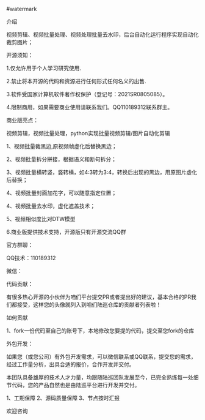 #watermark

介绍

视频剪辑、视频批量处理、视频处理批量去水印，后台自动化运行程序实现自动化裁剪图片；

开源须知：

1.仅允许用于个人学习研究使用.

2.禁止将本开源的代码和资源进行任何形式任何名义的出售.

3.软件受国家计算机软件著作权保护（登记号：2021SR0805085）。

4.限制商用，如果需要商业使用请联系我们。QQ110189312联系群主。

商业版亮点：

视频剪辑，视频批量处理，python实现批量视频剪辑/图片自动化剪辑

1、视频批量裁黑边,原视频帧虚化后替换黑边；

2、视频批量拆分拼接，根据语义和断句拆分；

3、视频批量横转竖，竖转横，如4:3转为3:4，转换后出现的黑边，用原图片虚化后替换；

4、视频批量封面加花字，可以随意指定位置；

4、视频批量去水印，虚化遮盖技术；

5、视频相似度比对DTW模型

6.商业版提供技术支持，开源版只有开源交流QQ群

官方群聊：

QQ技术：110189312

微信：

代码贡献：

有很多热心开源的小伙伴为咱们平台提交PR或者提出好的建议，基本合格的PR我们都接受，这样您的头像就列入到咱们陆巡仓库的贡献者列表啦！

如何贡献

1、fork一份代码至自己的账号下，本地修改您要提的代码，提交至您fork的仓库

外包开发：

如果您（或您公司）有外包开发需求，可以微信联系或QQ联系，提交您的需求，经过工作量分析，出具合适的报价，合作开发并交付。

本团队具备雄厚的技术人才力量，均跟随陆巡团队发展至今，已完全熟练每一处细节代码，您的产品自然也是由陆巡平台进行开发并交付。

1、工期保障 2、源码质量保障 3、节点按时汇报

欢迎咨询
